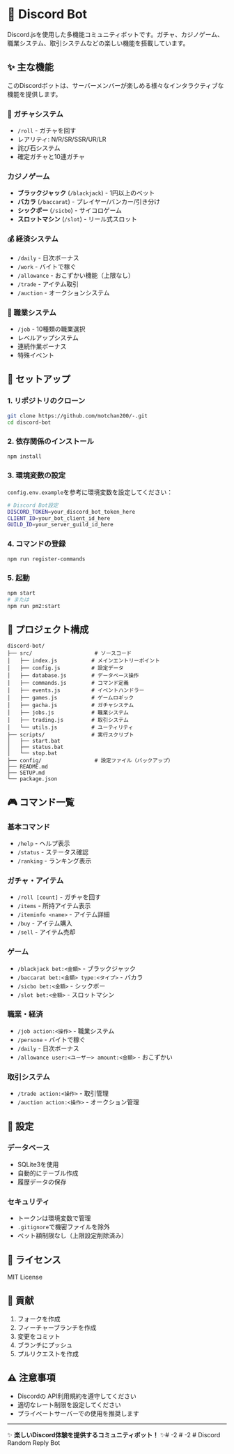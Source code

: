 # 🤖 Discord Bot

Discord.jsを使用した多機能コミュニティボットです。ガチャ、カジノゲーム、職業システム、取引システムなどの楽しい機能を搭載しています。

## ✨ 主な機能

このDiscordボットは、サーバーメンバーが楽しめる様々なインタラクティブな機能を提供します。

### 🎰 ガチャシステム
- `/roll` - ガチャを回す
- レアリティ: N/R/SR/SSR/UR/LR
- 詫び石システム
- 確定ガチャと10連ガチャ

###  カジノゲーム
- **ブラックジャック** (`/blackjack`) - 1円以上のベット
- **バカラ** (`/baccarat`) - プレイヤー/バンカー/引き分け
- **シックボー** (`/sicbo`) - サイコロゲーム
- **スロットマシン** (`/slot`) - リール式スロット

### 💰 経済システム
- `/daily` - 日次ボーナス
- `/work` - バイトで稼ぐ
- `/allowance` - おこずかい機能（上限なし）
- `/trade` - アイテム取引
- `/auction` - オークションシステム

### 💼 職業システム
- `/job` - 10種類の職業選択
- レベルアップシステム
- 連続作業ボーナス
- 特殊イベント

## 🚀 セットアップ

### 1. リポジトリのクローン
```bash
git clone https://github.com/motchan200/-.git
cd discord-bot
```

### 2. 依存関係のインストール
```bash
npm install
```

### 3. 環境変数の設定
`config.env.example`を参考に環境変数を設定してください：

```bash
# Discord Bot設定
DISCORD_TOKEN=your_discord_bot_token_here
CLIENT_ID=your_bot_client_id_here
GUILD_ID=your_server_guild_id_here
```

### 4. コマンドの登録
```bash
npm run register-commands
```

### 5. 起動
```bash
npm start
# または
npm run pm2:start
```

## 📁 プロジェクト構成

```
discord-bot/
├── src/                    # ソースコード
│   ├── index.js           # メインエントリーポイント
│   ├── config.js          # 設定データ
│   ├── database.js        # データベース操作
│   ├── commands.js        # コマンド定義
│   ├── events.js          # イベントハンドラー
│   ├── games.js           # ゲームロギック
│   ├── gacha.js           # ガチャシステム
│   ├── jobs.js            # 職業システム
│   ├── trading.js         # 取引システム
│   └── utils.js           # ユーティリティ
├── scripts/               # 実行スクリプト
│   ├── start.bat
│   ├── status.bat
│   └── stop.bat
├── config/                 # 設定ファイル（バックアップ）
├── README.md
├── SETUP.md
└── package.json
```

## 🎮 コマンド一覧

### 基本コマンド
- `/help` - ヘルプ表示
- `/status` - ステータス確認
- `/ranking` - ランキング表示

### ガチャ・アイテム
- `/roll [count]` - ガチャを回す
- `/items` - 所持アイテム表示
- `/iteminfo <name>` - アイテム詳細
- `/buy` - アイテム購入
- `/sell` - アイテム売却

### ゲーム
- `/blackjack bet:<金額>` - ブラックジャック
- `/baccarat bet:<金額> type:<タイプ>` - バカラ
- `/sicbo bet:<金額>` - シックボー
- `/slot bet:<金額>` - スロットマシン

### 職業・経済
- `/job action:<操作>` - 職業システム
- `/persone` - バイトで稼ぐ
- `/daily` - 日次ボーナス
- `/allowance user:<ユーザー> amount:<金額>` - おこずかい

### 取引システム
- `/trade action:<操作>` - 取引管理
- `/auction action:<操作>` - オークション管理

## 🔧 設定

### データベース
- SQLite3を使用
- 自動的にテーブル作成
- 履歴データの保存

### セキュリティ
- トークンは環境変数で管理
- `.gitignore`で機密ファイルを除外
- ベット額制限なし（上限設定削除済み）

## 📝 ライセンス

MIT License

## 🤝 貢献

1. フォークを作成
2. フィーチャーブランチを作成
3. 変更をコミット
4. ブランチにプッシュ
5. プルリクエストを作成

## ⚠️ 注意事項

- Discordの API利用規約を遵守してください
- 適切なレート制限を設定してください
- プライベートサーバーでの使用を推奨します

---

✨ **楽しいDiscord体験を提供するコミュニティボット！** ✨#   - 2  
 #   - 2  
 #   D i s c o r d   R a n d o m   R e p l y   B o t  
 
